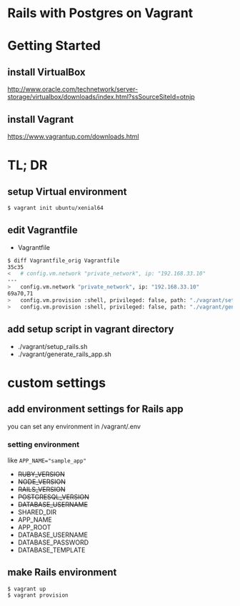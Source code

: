 # Rails with Postgres on Vagrant

# Getting Started


## install VirtualBox

<http://www.oracle.com/technetwork/server-storage/virtualbox/downloads/index.html?ssSourceSiteId=otnjp>


## install Vagrant

<https://www.vagrantup.com/downloads.html>


# TL; DR


## setup Virtual environment

```sh
$ vagrant init ubuntu/xenial64
```


## edit Vagrantfile

* Vagrantfile

```sh
$ diff Vagrantfile_orig Vagrantfile
35c35
<   # config.vm.network "private_network", ip: "192.168.33.10"
---
>   config.vm.network "private_network", ip: "192.168.33.10"
69a70,71
>   config.vm.provision :shell, privileged: false, path: "./vagrant/setup_rails.sh"
>   config.vm.provision :shell, privileged: false, path: "./vagrant/generate_rails_app.sh"
```


## add setup script in vagrant directory

+ ./vagrant/setup_rails.sh
+ ./vagrant/generate_rails_app.sh


# custom settings


## add environment settings for Rails app

you can set any environment in /vagrant/.env

### setting environment

like `APP_NAME="sample_app"`

* ~~RUBY_VERSION~~
* ~~NODE_VERSION~~
* ~~RAILS_VERSION~~
* ~~POSTGRESQL_VERSION~~
* ~~DATABASE_USERNAME~~
* SHARED_DIR
* APP_NAME
* APP_ROOT
* DATABASE_USERNAME
* DATABASE_PASSWORD
* DATABASE_TEMPLATE


## make Rails environment

```sh
$ vagrant up
$ vagrant provision
```
